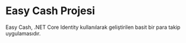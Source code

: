 # Easy Cash Projesi

Easy Cash, .NET Core Identity kullanılarak geliştirilen basit bir para takip uygulamasıdır.
